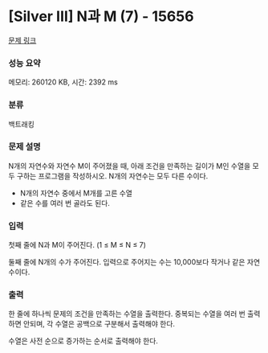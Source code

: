 # [Silver III] N과 M (7) - 15656 

[문제 링크](https://www.acmicpc.net/problem/15656) 

### 성능 요약

메모리: 260120 KB, 시간: 2392 ms

### 분류

백트래킹

### 문제 설명

<p style="user-select: auto;">N개의 자연수와 자연수 M이 주어졌을 때, 아래 조건을 만족하는 길이가 M인 수열을 모두 구하는 프로그램을 작성하시오. N개의 자연수는 모두 다른 수이다.</p>

<ul style="user-select: auto;">
	<li style="user-select: auto;">N개의 자연수 중에서 M개를 고른 수열</li>
	<li style="user-select: auto;">같은 수를 여러 번 골라도 된다.</li>
</ul>

### 입력 

 <p style="user-select: auto;">첫째 줄에 N과 M이 주어진다. (1 ≤ M ≤ N ≤ 7)</p>

<p style="user-select: auto;">둘째 줄에 N개의 수가 주어진다. 입력으로 주어지는 수는 10,000보다 작거나 같은 자연수이다.</p>

### 출력 

 <p style="user-select: auto;">한 줄에 하나씩 문제의 조건을 만족하는 수열을 출력한다. 중복되는 수열을 여러 번 출력하면 안되며, 각 수열은 공백으로 구분해서 출력해야 한다.</p>

<p style="user-select: auto;">수열은 사전 순으로 증가하는 순서로 출력해야 한다.</p>

